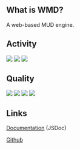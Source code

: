 What is WMD?
------------
A web-based MUD engine.

Activity
--------
![](https://img.shields.io/github/release/jackindisguise/WMD.svg?label=latest%20release&style=flat-square) ![](https://img.shields.io/github/release-pre/jackindisguise/WMD.svg?label=latest%20pre-release&style=flat-square) ![](https://img.shields.io/github/commit-activity/w/jackindisguise/WMD.svg?style=flat-square)

Quality
-------
![](https://img.shields.io/travis/jackindisguise/WMD.svg?style=flat-square) ![](https://img.shields.io/coveralls/github/jackindisguise/WMD.svg?style=flat-square) ![](https://img.shields.io/github/issues-raw/jackindisguise/WMD.svg?style=flat-square) ![](https://img.shields.io/github/issues-closed-raw/jackindisguise/WMD.svg?style=flat-square)


Links
-----
[Documentation](http://https://jackindisguise.github.io/WMD/index.html) (JSDoc)

[Github](http://github.com/jackindisguise/WMD)

